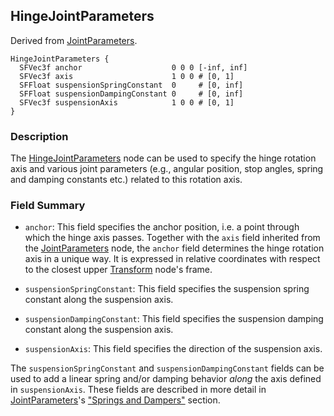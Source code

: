 ## HingeJointParameters

Derived from [JointParameters](jointparameters.md).

```
HingeJointParameters {
  SFVec3f anchor                    0 0 0 [-inf, inf]
  SFVec3f axis                      1 0 0 # [0, 1]
  SFFloat suspensionSpringConstant  0     # [0, inf]
  SFFloat suspensionDampingConstant 0     # [0, inf]
  SFVec3f suspensionAxis            1 0 0 # [0, 1]
}
```

### Description

The [HingeJointParameters](#hingejointparameters) node can be used to specify the hinge rotation axis and various joint parameters (e.g., angular position, stop angles, spring and damping constants etc.) related to this rotation axis.

### Field Summary

- `anchor`: This field specifies the anchor position, i.e. a point through which
the hinge axis passes. Together with the `axis` field inherited from the
[JointParameters](jointparameters.md) node, the `anchor` field determines the
hinge rotation axis in a unique way. It is expressed in relative coordinates
with respect to the closest upper [Transform](transform.md) node's frame.

- `suspensionSpringConstant`: This field specifies the suspension spring constant
along the suspension axis.

- `suspensionDampingConstant`: This field specifies the suspension damping
constant along the suspension axis.

- `suspensionAxis`: This field specifies the direction of the suspension axis.

The `suspensionSpringConstant` and `suspensionDampingConstant` fields can be used to add a linear spring and/or damping behavior *along* the axis defined in `suspensionAxis`.
These fields are described in more detail in [JointParameters](jointparameters.md)'s ["Springs and Dampers"](jointparameters.md#springs-and-dampers) section.
